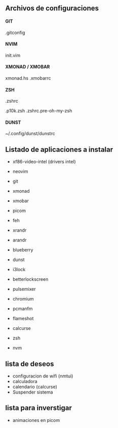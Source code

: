 Archivos de configuraciones
--------------------------------------------
#### GIT
.gitconfig

#### NVIM
init.vim

#### XMONAD / XMOBAR
xmonad.hs
.xmobarrc

#### ZSH
.zshrc

.p10k.zsh
.zshrc.pre-oh-my-zsh

#### DUNST
~/.config/dunst/dunstrc

Listado de aplicaciones a instalar
--------------------------------------------
- xf86-video-intel (drivers intel)
- neovim
- git
- xmonad
- xmobar
- picom
- feh
- xrandr
- arandr
- blueberry
- dunst
- i3lock
- betterlockscreen
- pulsemixer

- chromium
- pcmanfm
- flameshot
- calcurse

- zsh
- nvm

lista de deseos
--------------------------------------------
- configuracion de wifi (nmtui)
- calculadora
- calendario (calcurse)
- Suspender sistema

lista para inverstigar
--------------------------------------------
- animaciones en picom
